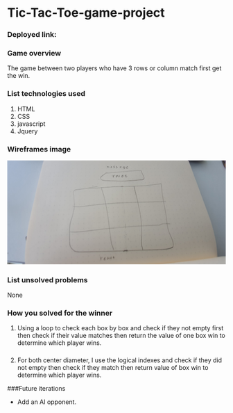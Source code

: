 # Tic-Tac-Toe-game-project



### Deployed link:


### Game overview
The game between two players who have 3 rows or column match first get the win.

### List technologies used



1. HTML
2. CSS
3. javascript
4. Jquery


### Wireframes image
![GitHub Logo](/images/20200204_140956.jpg)

### List unsolved problems
None


### How you solved for the winner
1. Using a loop to check each box by box and check if they not empty first then check if their value matches then return the value of one box win to determine which player wins.
###
2. For both center diameter, I use the logical indexes and check if they did not empty then check if they match then return value of box win to determine which player wins.

###Future iterations
* Add an AI opponent.



